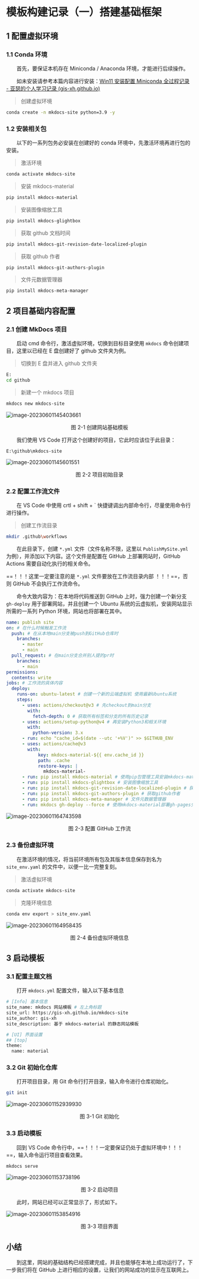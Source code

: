 # 模板构建记录（一）搭建基础框架



## 1 配置虚拟环境

### 1.1 Conda 环境

&emsp;&emsp;首先，要保证本机存在 Miniconda / Anaconda 环境，才能进行后续操作。

&emsp;&emsp;如未安装请参考本篇内容进行安装：[Win11 安装配置 Miniconda 全过程记录 - 亚瑟的个人学习记录 (gis-xh.github.io)](https://gis-xh.github.io/my-note/python/01conda/Win11-Miniconda-install/)

> 创建虚拟环境

```sh
conda create -n mkdocs-site python=3.9 -y
```

### 1.2 安装相关包

&emsp;&emsp;以下的一系列包务必安装在创建好的 conda 环境中，先激活环境再进行包的安装。

> 激活环境

```sh
conda activate mkdocs-site
```

> 安装 mkdocs-material

```sh
pip install mkdocs-material
```

> 安装图像缩放工具

```sh
pip install mkdocs-glightbox
```

> 获取 github 文档时间

```sh
pip install mkdocs-git-revision-date-localized-plugin
```

>获取 github 作者

```sh
pip install mkdocs-git-authors-plugin
```

>文件元数据管理器

```sh
pip install mkdocs-meta-manager
```



## 2 项目基础内容配置

### 2.1 创建 MkDocs 项目

&emsp;&emsp;启动 cmd 命令行，激活虚拟环境，切换到目标目录使用 `mkdocs` 命令创建项目，这里以已经在 E 盘创建好了 github 文件夹为例。

> 切换到 E 盘并进入 github 文件夹

```sh
E:
cd github
```

> 新建一个 mkdocs 项目

```sh
mkdocs new mkdocs-site
```

![image-20230601145403661](./img/image-20230601145403661.png)

<center>图 2-1 创建网站基础模板</center>

&emsp;&emsp;我们使用 VS Code 打开这个创建好的项目，它此时应该位于此目录：

```
E:\github\mkdocs-site
```

![image-20230601145601551](./img/image-20230601145601551.png)

<center>图 2-2 项目初始目录</center>

### 2.2 配置工作流文件

&emsp;&emsp;在 VS Code 中使用 crtl + shift + ` 快捷键调出内部命令行，尽量使用命令行进行操作。

> 创建工作流目录

```sh
mkdir .github\workflows
```

&emsp;&emsp;在此目录下，创建 `*.yml` 文件（文件名称不限，这里以 `PublishMySite.yml` 为例），并添加以下内容。这个文件是配置在 GitHub 上部署网站时，GitHub Actions 需要自动化执行的相关命令。

==！！！这里一定要注意的是 `*.yml` 文件要放在工作流目录内部 ！！！==，否则 GitHub 不会执行工作流命令。

&emsp;&emsp;命令大致内容为：在本地将代码推送到 GitHub 上时，强力创建一个新分支 `gh-deploy` 用于部署网站，并且创建一个 Ubuntu 系统的云虚拟机，安装网站显示所需的一系列 Python 环境，网站也将部署在其中。

```yml
name: publish site
on: # 在什么时候触发工作流
  push: # 在从本地main分支被push到GitHub仓库时
    branches:
      - master
      - main
  pull_request: # 在main分支合并别人提的pr时
    branches:
      - main
permissions:
  contents: write
jobs: # 工作流的具体内容
  deploy:
    runs-on: ubuntu-latest # 创建一个新的云端虚拟机 使用最新Ubuntu系统
    steps:
      - uses: actions/checkout@v3 # 先checkout到main分支
        with:
          fetch-depth: 0 # 获取所有标签和分支的所有历史记录
      - uses: actions/setup-python@v4 # 再安装Python3和相关环境
        with:
          python-version: 3.x
      - run: echo "cache_id=$(date --utc '+%V')" >> $GITHUB_ENV
      - uses: actions/cache@v3
        with:
            key: mkdocs-material-${{ env.cache_id }}
            path: .cache
            restore-keys: |
              mkdocs-material-
      - run: pip install mkdocs-material # 使用pip包管理工具安装mkdocs-material
      - run: pip install mkdocs-glightbox # 安装图像缩放工具
      - run: pip install mkdocs-git-revision-date-localized-plugin # 获取github文档时间
      - run: pip install mkdocs-git-authors-plugin # 获取github作者
      - run: pip install mkdocs-meta-manager # 文件元数据管理器
      - run: mkdocs gh-deploy --force # 使用mkdocs-material部署gh-pages分支
```

![image-20230601164743598](./img/image-20230601164743598.png)

<center>图 2-3 配置 GitHub 工作流</center>

### 2.3 备份虚拟环境

&emsp;&emsp;在激活环境的情况，将当前环境所有包及其版本信息保存到名为 `site_env.yaml` 的文件中，以便一比一完整复刻。

> 激活虚拟环境

```sh
conda activate mkdocs-site
```

> 克隆环境信息

```sh
conda env export > site_env.yaml
```

![image-20230601164958435](./img/image-20230601164958435.png)

<center>图 2-4 备份虚拟环境信息</center>



## 3 启动模板

### 3.1 配置主题文档

&emsp;&emsp;打开 `mkdocs.yml` 配置文件，输入以下基本信息

```sh
# [Info] 基本信息
site_name: mkdocs 网站模板 # 左上角标题
site_url: https://gis-xh.github.io/mkdocs-site
site_author: gis-xh
site_description: 基于 mkdocs-material 的静态网站模板

# [UI] 界面设置
## [top]
theme:
  name: material
```

### 3.2 Git 初始化仓库

&emsp;&emsp;打开项目目录，用 Git 命令行打开目录，输入命令进行仓库初始化。

```sh
git init
```

![image-20230601152939930](./img/image-20230601152939930.png)

<center>图 3-1 Git 初始化</center>

### 3.3 启动模板

&emsp;&emsp;回到 VS Code 命令行中，==！！！一定要保证仍处于虚拟环境中！！！==，输入命令运行项目查看效果。

```sh
mkdocs serve
```

![image-20230601153738196](./img/image-20230601153738196.png)

<center>图 3-2 启动项目</center>

&emsp;&emsp;此时，网站已经可以正常显示了，形式如下。

![image-20230601153854916](./img/image-20230601153854916.png)

<center>图 3-3 项目界面</center>



## 小结

&emsp;&emsp;到这里，网站的基础结构已经搭建完成，并且也能够在本地上成功运行了，下一步我们将在 GitHub 上进行相应的设置，让我们的网站成功的显示在互联网上。